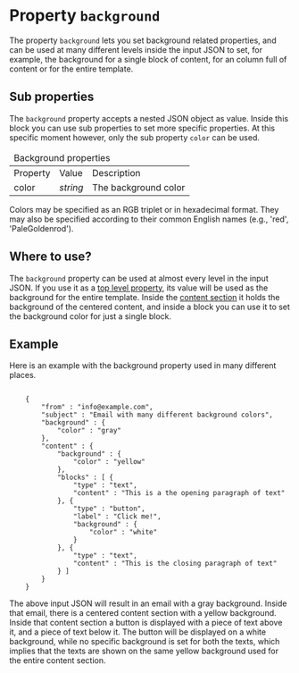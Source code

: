 # Property `background`

The property `background` lets you set background related properties, and
can be used at many different levels inside the input JSON to set, for example, 
the background for a single block of content, for an column full of content
or for the entire template.

## Sub properties

The `background` property accepts a nested JSON object as value. Inside
this block you can use sub properties to set more specific properties.
At this specific moment however, only the sub property `color`
can be used.

<table class="info">
    <thead>
        <tr>
            <td colspan="3">Background properties</td>
        </tr>
    </thead>
    <tbody>
        <tr class="thead">
            <td>Property</td>
            <td>Value</td>
            <td>Description</td>
        </tr>
        <tr>
            <td>color</td>
            <td><em>string</em></td>
            <td>The background color</td>
        </tr>
    </tbody>
</table>

Colors may be specified as an RGB triplet or in hexadecimal format. They 
may also be specified according to their common English names (e.g., 'red', 
'PaleGoldenrod').

## Where to use?

The `background` property can be used at almost every level in the input
JSON. If you use it as a <a href="/support/json/top-level-properties">top
level property</a>, its value will be used as the background for the entire template.
Inside the <a href="/support/json/property-content">content section</a> it
holds the background of the centered content, and inside a block
you can use it to set the background color for just a single block.

## Example

Here is an example with the background property used in many different
places.
<pre><code>
    {
        "from" : "info@example.com",
        "subject" : "Email with many different background colors",
        "background" : {
            "color" : "gray"
        },
        "content" : {
            "background" : {
                "color" : "yellow"
            },
            "blocks" : [ {
                "type" : "text",
                "content" : "This is a the opening paragraph of text"
            }, {
                "type" : "button",
                "label" : "Click me!",
                "background" : {
                    "color" : "white"
                }
            }, {
                "type" : "text",
                "content" : "This is the closing paragraph of text"
            } ]
        }
    }
</code></pre>
The above input JSON will result in an email with a gray background. Inside
that email, there is a centered content section with a yellow background.
Inside that content section a button is displayed with a piece of text
above it, and a piece of text below it. The button will be displayed on
a white background, while no specific background is set for both the texts, 
which implies that the texts are shown on the same yellow background used for 
the entire content section.

